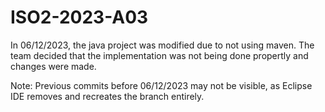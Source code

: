 # ISO2-2023-A03
  
In 06/12/2023, the java project was modified due to not using maven. The team decided that the implementation was not being done propertly and changes were made.

Note: Previous commits before 06/12/2023 may not be visible, as Eclipse IDE removes and recreates the branch entirely.
